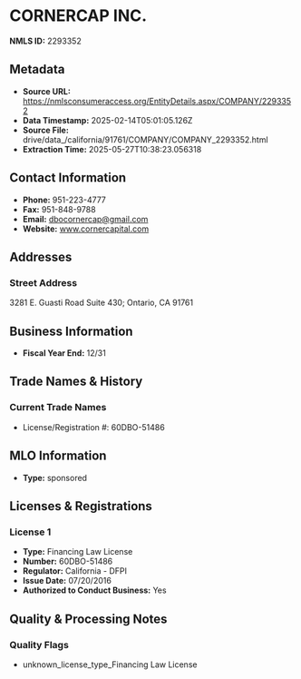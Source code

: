 # CORNERCAP INC.

**NMLS ID:** 2293352

## Metadata
- **Source URL:** https://nmlsconsumeraccess.org/EntityDetails.aspx/COMPANY/2293352
- **Data Timestamp:** 2025-02-14T05:01:05.126Z
- **Source File:** drive/data_/california/91761/COMPANY/COMPANY_2293352.html
- **Extraction Time:** 2025-05-27T10:38:23.056318

## Contact Information
- **Phone:** 951-223-4777
- **Fax:** 951-848-9788
- **Email:** dbocornercap@gmail.com
- **Website:** www.cornercapital.com

## Addresses
### Street Address
3281 E. Guasti Road Suite 430; Ontario, CA 91761

## Business Information
- **Fiscal Year End:** 12/31

## Trade Names & History
### Current Trade Names
- License/Registration #: 60DBO-51486

## MLO Information
- **Type:** sponsored

## Licenses & Registrations

### License 1
- **Type:** Financing Law License
- **Number:** 60DBO-51486
- **Regulator:** California - DFPI
- **Issue Date:** 07/20/2016
- **Authorized to Conduct Business:** Yes

## Quality & Processing Notes
### Quality Flags
- unknown_license_type_Financing Law License
